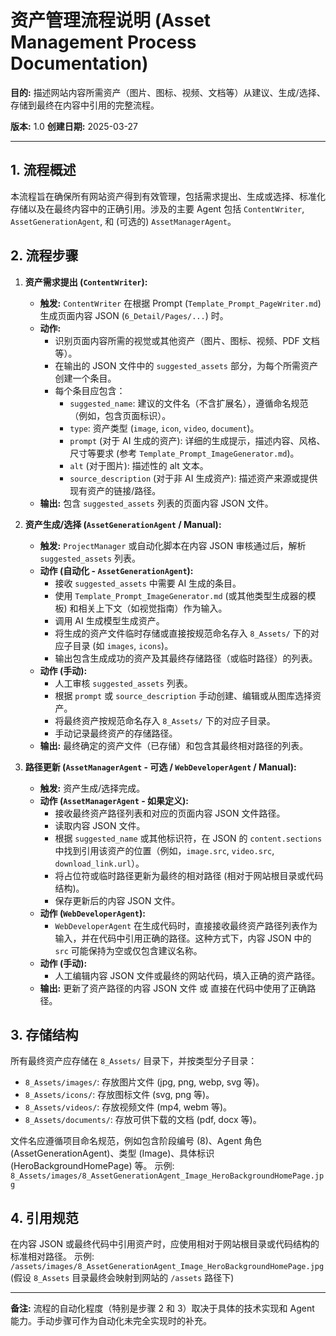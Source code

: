 # 资产管理流程说明 (Asset Management Process Documentation)

**目的:** 描述网站内容所需资产（图片、图标、视频、文档等）从建议、生成/选择、存储到最终在内容中引用的完整流程。

**版本:** 1.0
**创建日期:** 2025-03-27

---

## 1. 流程概述

本流程旨在确保所有网站资产得到有效管理，包括需求提出、生成或选择、标准化存储以及在最终内容中的正确引用。涉及的主要 Agent 包括 `ContentWriter`, `AssetGenerationAgent`, 和 (可选的) `AssetManagerAgent`。

## 2. 流程步骤

1.  **资产需求提出 (`ContentWriter`):**
    *   **触发:** `ContentWriter` 在根据 Prompt (`Template_Prompt_PageWriter.md`) 生成页面内容 JSON (`6_Detail/Pages/...`) 时。
    *   **动作:**
        *   识别页面内容所需的视觉或其他资产（图片、图标、视频、PDF 文档等）。
        *   在输出的 JSON 文件中的 `suggested_assets` 部分，为每个所需资产创建一个条目。
        *   每个条目应包含：
            *   `suggested_name`: 建议的文件名（不含扩展名），遵循命名规范（例如，包含页面标识）。
            *   `type`: 资产类型 (`image`, `icon`, `video`, `document`)。
            *   `prompt` (对于 AI 生成的资产): 详细的生成提示，描述内容、风格、尺寸等要求 (参考 `Template_Prompt_ImageGenerator.md`)。
            *   `alt` (对于图片): 描述性的 alt 文本。
            *   `source_description` (对于非 AI 生成资产): 描述资产来源或提供现有资产的链接/路径。
    *   **输出:** 包含 `suggested_assets` 列表的页面内容 JSON 文件。

2.  **资产生成/选择 (`AssetGenerationAgent` / Manual):**
    *   **触发:** `ProjectManager` 或自动化脚本在内容 JSON 审核通过后，解析 `suggested_assets` 列表。
    *   **动作 (自动化 - `AssetGenerationAgent`):**
        *   接收 `suggested_assets` 中需要 AI 生成的条目。
        *   使用 `Template_Prompt_ImageGenerator.md` (或其他类型生成器的模板) 和相关上下文（如视觉指南）作为输入。
        *   调用 AI 生成模型生成资产。
        *   将生成的资产文件临时存储或直接按规范命名存入 `8_Assets/` 下的对应子目录 (如 `images`, `icons`)。
        *   输出包含生成成功的资产及其最终存储路径（或临时路径）的列表。
    *   **动作 (手动):**
        *   人工审核 `suggested_assets` 列表。
        *   根据 `prompt` 或 `source_description` 手动创建、编辑或从图库选择资产。
        *   将最终资产按规范命名存入 `8_Assets/` 下的对应子目录。
        *   手动记录最终资产的存储路径。
    *   **输出:** 最终确定的资产文件（已存储）和包含其最终相对路径的列表。

3.  **路径更新 (`AssetManagerAgent` - 可选 / `WebDeveloperAgent` / Manual):**
    *   **触发:** 资产生成/选择完成。
    *   **动作 (`AssetManagerAgent` - 如果定义):**
        *   接收最终资产路径列表和对应的页面内容 JSON 文件路径。
        *   读取内容 JSON 文件。
        *   根据 `suggested_name` 或其他标识符，在 JSON 的 `content.sections` 中找到引用该资产的位置（例如，`image.src`, `video.src`, `download_link.url`）。
        *   将占位符或临时路径更新为最终的相对路径 (相对于网站根目录或代码结构)。
        *   保存更新后的内容 JSON 文件。
    *   **动作 (`WebDeveloperAgent`):**
        *   `WebDeveloperAgent` 在生成代码时，直接接收最终资产路径列表作为输入，并在代码中引用正确的路径。这种方式下，内容 JSON 中的 `src` 可能保持为空或仅包含建议名称。
    *   **动作 (手动):**
        *   人工编辑内容 JSON 文件或最终的网站代码，填入正确的资产路径。
    *   **输出:** 更新了资产路径的内容 JSON 文件 或 直接在代码中使用了正确路径。

## 3. 存储结构

所有最终资产应存储在 `8_Assets/` 目录下，并按类型分子目录：

*   `8_Assets/images/`: 存放图片文件 (jpg, png, webp, svg 等)。
*   `8_Assets/icons/`: 存放图标文件 (svg, png 等)。
*   `8_Assets/videos/`: 存放视频文件 (mp4, webm 等)。
*   `8_Assets/documents/`: 存放可供下载的文档 (pdf, docx 等)。

文件名应遵循项目命名规范，例如包含阶段编号 (8)、Agent 角色 (AssetGenerationAgent)、类型 (Image)、具体标识 (HeroBackgroundHomePage) 等。
示例: `8_Assets/images/8_AssetGenerationAgent_Image_HeroBackgroundHomePage.jpg`

## 4. 引用规范

在内容 JSON 或最终代码中引用资产时，应使用相对于网站根目录或代码结构的标准相对路径。
示例: `/assets/images/8_AssetGenerationAgent_Image_HeroBackgroundHomePage.jpg` (假设 `8_Assets` 目录最终会映射到网站的 `/assets` 路径下)

---

**备注:** 流程的自动化程度（特别是步骤 2 和 3）取决于具体的技术实现和 Agent 能力。手动步骤可作为自动化未完全实现时的补充。
